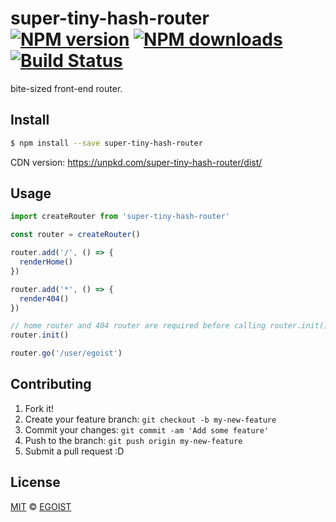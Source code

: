 # super-tiny-hash-router [![NPM version](https://img.shields.io/npm/v/super-tiny-hash-router.svg?style=flat-square)](https://npmjs.com/package/super-tiny-hash-router) [![NPM downloads](https://img.shields.io/npm/dm/super-tiny-hash-router.svg?style=flat-square)](https://npmjs.com/package/super-tiny-hash-router) [![Build Status](https://img.shields.io/circleci/project/egoist/super-tiny-hash-router/master.svg?style=flat-square)](https://circleci.com/gh/egoist/super-tiny-hash-router)

bite-sized front-end router.

## Install

```bash
$ npm install --save super-tiny-hash-router
```

CDN version: https://unpkd.com/super-tiny-hash-router/dist/

## Usage

```js
import createRouter from 'super-tiny-hash-router'

const router = createRouter()

router.add('/', () => {
  renderHome()
})

router.add('*', () => {
  render404()
})

// home router and 404 router are required before calling router.init()
router.init()

router.go('/user/egoist')
```

## Contributing

1. Fork it!
2. Create your feature branch: `git checkout -b my-new-feature`
3. Commit your changes: `git commit -am 'Add some feature'`
4. Push to the branch: `git push origin my-new-feature`
5. Submit a pull request :D

## License

[MIT](https://egoist.mit-license.org/) © [EGOIST](https://github.com/egoist)
